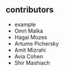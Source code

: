 ## **contributors**

 - example
 - Omri Malka
 - Hagai Mozes
 - Artume Pichersky
 - Amit Mizrahi
 - Avia Cohen
 - Shir Mashiach
